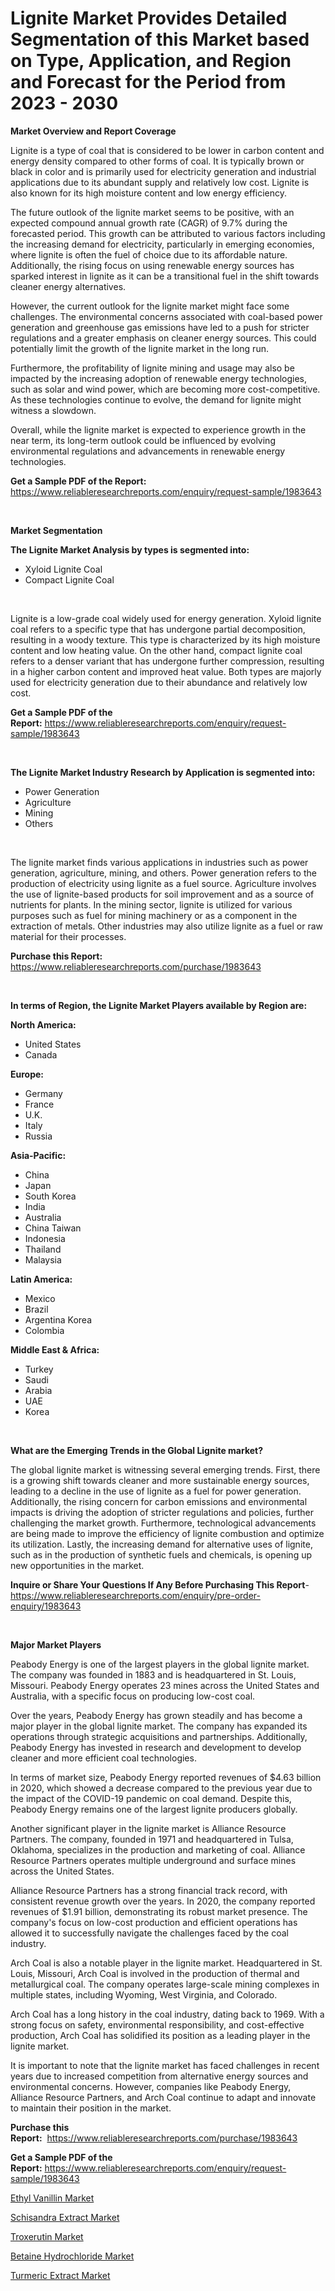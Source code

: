<p><h1>Lignite Market Provides Detailed Segmentation of this Market based on Type, Application, and Region and Forecast for the Period from 2023 - 2030</h1></p><p><strong>Market Overview and Report Coverage</strong></p>
<p><p>Lignite is a type of coal that is considered to be lower in carbon content and energy density compared to other forms of coal. It is typically brown or black in color and is primarily used for electricity generation and industrial applications due to its abundant supply and relatively low cost. Lignite is also known for its high moisture content and low energy efficiency.</p><p>The future outlook of the lignite market seems to be positive, with an expected compound annual growth rate (CAGR) of 9.7% during the forecasted period. This growth can be attributed to various factors including the increasing demand for electricity, particularly in emerging economies, where lignite is often the fuel of choice due to its affordable nature. Additionally, the rising focus on using renewable energy sources has sparked interest in lignite as it can be a transitional fuel in the shift towards cleaner energy alternatives.</p><p>However, the current outlook for the lignite market might face some challenges. The environmental concerns associated with coal-based power generation and greenhouse gas emissions have led to a push for stricter regulations and a greater emphasis on cleaner energy sources. This could potentially limit the growth of the lignite market in the long run.</p><p>Furthermore, the profitability of lignite mining and usage may also be impacted by the increasing adoption of renewable energy technologies, such as solar and wind power, which are becoming more cost-competitive. As these technologies continue to evolve, the demand for lignite might witness a slowdown. </p><p>Overall, while the lignite market is expected to experience growth in the near term, its long-term outlook could be influenced by evolving environmental regulations and advancements in renewable energy technologies.</p></p>
<p><strong>Get a Sample PDF of the Report:</strong> <a href="https://www.reliableresearchreports.com/enquiry/request-sample/1983643">https://www.reliableresearchreports.com/enquiry/request-sample/1983643</a></p>
<p>&nbsp;</p>
<p><strong>Market Segmentation</strong></p>
<p><strong>The Lignite Market Analysis by types is segmented into:</strong></p>
<p><ul><li>Xyloid Lignite Coal</li><li>Compact Lignite Coal</li></ul></p>
<p>&nbsp;</p>
<p><p>Lignite is a low-grade coal widely used for energy generation. Xyloid lignite coal refers to a specific type that has undergone partial decomposition, resulting in a woody texture. This type is characterized by its high moisture content and low heating value. On the other hand, compact lignite coal refers to a denser variant that has undergone further compression, resulting in a higher carbon content and improved heat value. Both types are majorly used for electricity generation due to their abundance and relatively low cost.</p></p>
<p><strong>Get a Sample PDF of the Report:</strong>&nbsp;<a href="https://www.reliableresearchreports.com/enquiry/request-sample/1983643">https://www.reliableresearchreports.com/enquiry/request-sample/1983643</a></p>
<p>&nbsp;</p>
<p><strong>The Lignite Market Industry Research by Application is segmented into:</strong></p>
<p><ul><li>Power Generation</li><li>Agriculture</li><li>Mining</li><li>Others</li></ul></p>
<p>&nbsp;</p>
<p><p>The lignite market finds various applications in industries such as power generation, agriculture, mining, and others. Power generation refers to the production of electricity using lignite as a fuel source. Agriculture involves the use of lignite-based products for soil improvement and as a source of nutrients for plants. In the mining sector, lignite is utilized for various purposes such as fuel for mining machinery or as a component in the extraction of metals. Other industries may also utilize lignite as a fuel or raw material for their processes.</p></p>
<p><strong>Purchase this Report:</strong>&nbsp; <a href="https://www.reliableresearchreports.com/purchase/1983643">https://www.reliableresearchreports.com/purchase/1983643</a></p>
<p>&nbsp;</p>
<p><strong>In terms of Region, the Lignite Market Players available by Region are:</strong></p>
<p>
    <p> <strong> North America: </strong>
        <ul>
            <li>United States</li>
            <li>Canada</li>
        </ul>
        </p> 
    <p> <strong> Europe: </strong>
        <ul>
            <li>Germany</li>
            <li>France</li>
            <li>U.K.</li>
            <li>Italy</li>
            <li>Russia</li>
        </ul>
        </p> 
    <p> <strong> Asia-Pacific: </strong>
        <ul>
            <li>China</li>
            <li>Japan</li>
            <li>South Korea</li>
            <li>India</li>
            <li>Australia</li>
            <li>China Taiwan</li>
            <li>Indonesia</li>
            <li>Thailand</li>
            <li>Malaysia</li>
        </ul>
        </p> 
    <p> <strong> Latin America: </strong>
        <ul>
            <li>Mexico</li>
            <li>Brazil</li>
            <li>Argentina Korea</li>
            <li>Colombia</li>
        </ul>
        </p> 
    <p> <strong> Middle East & Africa: </strong>
        <ul>
            <li>Turkey</li>
            <li>Saudi</li>
            <li>Arabia</li>
            <li>UAE</li>
            <li>Korea</li>
        </ul>
    </p>
    </p>
<p>&nbsp;</p>
<p><strong>What are the Emerging Trends in the Global Lignite market?</strong></p>
<p><p>The global lignite market is witnessing several emerging trends. First, there is a growing shift towards cleaner and more sustainable energy sources, leading to a decline in the use of lignite as a fuel for power generation. Additionally, the rising concern for carbon emissions and environmental impacts is driving the adoption of stricter regulations and policies, further challenging the market growth. Furthermore, technological advancements are being made to improve the efficiency of lignite combustion and optimize its utilization. Lastly, the increasing demand for alternative uses of lignite, such as in the production of synthetic fuels and chemicals, is opening up new opportunities in the market.</p></p>
<p><strong>Inquire or Share Your Questions If Any Before Purchasing This Report</strong>- <a href="https://www.reliableresearchreports.com/enquiry/pre-order-enquiry/1983643">https://www.reliableresearchreports.com/enquiry/pre-order-enquiry/1983643</a></p>
<p>&nbsp;</p>
<p><strong>Major Market Players</strong></p>
<p><p>Peabody Energy is one of the largest players in the global lignite market. The company was founded in 1883 and is headquartered in St. Louis, Missouri. Peabody Energy operates 23 mines across the United States and Australia, with a specific focus on producing low-cost coal. </p><p>Over the years, Peabody Energy has grown steadily and has become a major player in the global lignite market. The company has expanded its operations through strategic acquisitions and partnerships. Additionally, Peabody Energy has invested in research and development to develop cleaner and more efficient coal technologies.</p><p>In terms of market size, Peabody Energy reported revenues of $4.63 billion in 2020, which showed a decrease compared to the previous year due to the impact of the COVID-19 pandemic on coal demand. Despite this, Peabody Energy remains one of the largest lignite producers globally.</p><p>Another significant player in the lignite market is Alliance Resource Partners. The company, founded in 1971 and headquartered in Tulsa, Oklahoma, specializes in the production and marketing of coal. Alliance Resource Partners operates multiple underground and surface mines across the United States.</p><p>Alliance Resource Partners has a strong financial track record, with consistent revenue growth over the years. In 2020, the company reported revenues of $1.91 billion, demonstrating its robust market presence. The company's focus on low-cost production and efficient operations has allowed it to successfully navigate the challenges faced by the coal industry.</p><p>Arch Coal is also a notable player in the lignite market. Headquartered in St. Louis, Missouri, Arch Coal is involved in the production of thermal and metallurgical coal. The company operates large-scale mining complexes in multiple states, including Wyoming, West Virginia, and Colorado.</p><p>Arch Coal has a long history in the coal industry, dating back to 1969. With a strong focus on safety, environmental responsibility, and cost-effective production, Arch Coal has solidified its position as a leading player in the lignite market.</p><p>It is important to note that the lignite market has faced challenges in recent years due to increased competition from alternative energy sources and environmental concerns. However, companies like Peabody Energy, Alliance Resource Partners, and Arch Coal continue to adapt and innovate to maintain their position in the market.</p></p>
<p><strong>Purchase this Report:</strong>&nbsp;&nbsp;<a href="https://www.reliableresearchreports.com/purchase/1983643">https://www.reliableresearchreports.com/purchase/1983643</a></p>
<p></p>
<p><strong>Get a Sample PDF of the Report:</strong>&nbsp;<a href="https://www.reliableresearchreports.com/enquiry/request-sample/1983643">https://www.reliableresearchreports.com/enquiry/request-sample/1983643</a></p>
<p><p><a href="https://github.com/Chiragrp24/Market-Research-Report-List-2/blob/main/ethyl-vanillin-market.md">Ethyl Vanillin Market</a></p><p><a href="https://github.com/Chiragrp22/Market-Research-Report-List-2/blob/main/schisandra-extract-market.md">Schisandra Extract Market</a></p><p><a href="https://github.com/Chiragrp23/Market-Research-Report-List-2/blob/main/troxerutin-market.md">Troxerutin Market</a></p><p><a href="https://github.com/YashRP12/Market-Research-Report-List-2/blob/main/betaine-hydrochloride-market.md">Betaine Hydrochloride Market</a></p><p><a href="https://github.com/Chiragrp25/Market-Research-Report-List-2/blob/main/turmeric-extract-market.md">Turmeric Extract Market</a></p></p>
